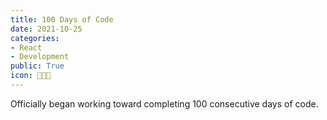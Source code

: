 ```yaml
---
title: 100 Days of Code
date: 2021-10-25
categories:
- React
- Development
public: True
icon: 👨🏻‍💻
---
```


Officially began working toward completing 100 consecutive days of code. 